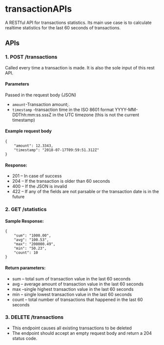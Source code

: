 # transactionAPIs
A RESTful API for transactions statistics. Its main use case is to calculate realtime statistics for the last 60 seconds of transactions.


## APIs
### 1. POST /transactions
Called every time a transaction is made. It is also the sole input of this rest API.
#### Parameters
Passed in the request body (JSON)
* `amount`-Transaction amount;.
* `timestamp` -transaction time in the ISO 8601 format YYYY-MM-
DDThh:mm:ss.sssZ in the UTC timezone (this is not the current timestamp)

#### Example request body
```
{
    "amount": 12.3343,
    "timestamp": "2018-07-17T09:59:51.312Z"
}
```
#### Response:
* 201 – In case of success
* 204 – If the transaction is older than 60 seconds
* 400 – If the JSON is invalid
* 422 – If any of the fields are not parsable or the transaction date is in the future

### 2. GET /statistics
#### Sample Response:
```
{
    "sum": "1000.00",
    "avg": "100.53",
    "max": "200000.49",
    "min": "50.23",
    "count": 10
}
```
#### Return parameters:
* sum – total sum of transaction value in the last 60 seconds
* avg – average amount of transaction value in the last 60 seconds
* max –single highest transaction value in the last 60 seconds
* min – single lowest transaction value in the last 60 seconds
* count – total number of transactions that happened in the last 60 seconds

### 3. DELETE /transactions
* This endpoint causes all existing transactions to be deleted
* The endpoint should accept an empty request body and return a 204 status code.





